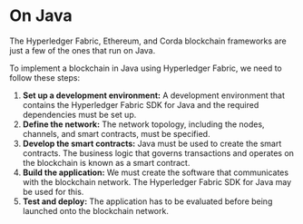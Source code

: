 # On Java

The Hyperledger Fabric, Ethereum, and Corda blockchain frameworks are just a few of the ones that run on Java. 

To implement a blockchain in Java using Hyperledger Fabric, we need to follow these steps:

1. **Set up a development environment:** A development environment that contains the Hyperledger Fabric SDK for Java and the required dependencies must be set up.
2. **Define the network:** The network topology, including the nodes, channels, and smart contracts, must be specified.
3. **Develop the smart contracts:** Java must be used to create the smart contracts. The business logic that governs transactions and operates on the blockchain is known as a smart contract.
4. **Build the application:** We must create the software that communicates with the blockchain network. The Hyperledger Fabric SDK for Java may be used for this.
5. **Test and deploy:** The application has to be evaluated before being launched onto the blockchain network.